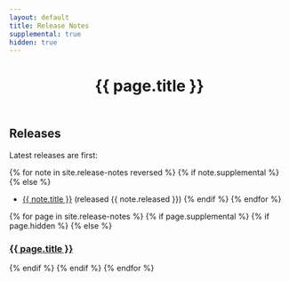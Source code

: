 ```yaml
---
layout: default
title: Release Notes
supplemental: true
hidden: true
---
```


<div class="drake-page">

<header class="drake-page-header">
  <div class="contain">
    <h1>{{ page.title }}</h1>
  </div>
</header>

<section class="padding">
  <div class="contain">
<div class="markdown-body" markdown="1">

# Releases

Latest releases are first:

{% for note in site.release-notes reversed %}
{% if note.supplemental %}
{% else %}
* <a href="{{ note.url }}.html">{{ note.title }}</a> (released {{ note.released }})
{% endif %}
{% endfor %}

{% for page in site.release-notes %}
{% if page.supplemental %}
{% if page.hidden %}
{% else %}
<h3><a href="{{ page.url }}.html">{{ page.title }}</a></h3>
{% endif %}
{% endif %}
{% endfor %}

</div>
  </div>
</section>

</div>
